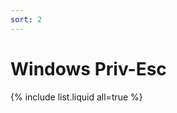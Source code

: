 ```yaml
---
sort: 2
---
```


# Windows Priv-Esc
{% include list.liquid all=true %}



<!-- https://medium.com/@rezaduty/web-penetration-testing-roadmap-4e7bb9edf23b -->
